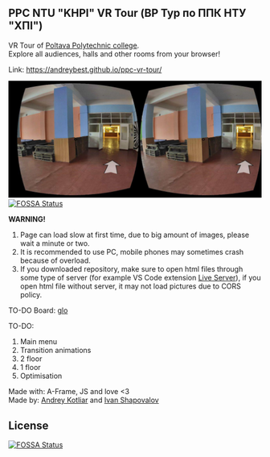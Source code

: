 ## PPC NTU "KHPI" VR Tour (ВР Тур по ППК НТУ "ХПІ")
VR Tour of [Poltava Polytechnic college](http://www.polytechnic.poltava.ua/).  
Explore all audiences, halls and other rooms from your browser!

Link: https://andreybest.github.io/ppc-vr-tour/

![Phone Preview](img/phonePreview.jpg)
[![FOSSA Status](https://app.fossa.io/api/projects/git%2Bgithub.com%2FAndreybest%2Fppc-vr-tour.svg?type=shield)](https://app.fossa.io/projects/git%2Bgithub.com%2FAndreybest%2Fppc-vr-tour?ref=badge_shield)

**WARNING!**
1. Page can load slow at first time, due to big amount of images, please wait a minute or two.
2. It is recommended to use PC, mobile phones may sometimes crash because of overload.
3. If you downloaded repository, make sure to open html files through some type of server (for example VS Code extension [Live Server](https://marketplace.visualstudio.com/items?itemName=ritwickdey.LiveServer)), if you open html file without server, it may not load pictures due to CORS policy.

TO-DO Board: [glo](https://app.gitkraken.com/glo/board/Xd4sHVfJ0wAPwq3g)

TO-DO:
1. Main menu
2. Transition animations
3. 2 floor
4. 1 floor
5. Optimisation

Made with: A-Frame, JS and love <3  
Made by: [Andrey Kotliar](https://github.com/Andreybest) and [Ivan Shapovalov](https://github.com/klas3)


## License
[![FOSSA Status](https://app.fossa.io/api/projects/git%2Bgithub.com%2FAndreybest%2Fppc-vr-tour.svg?type=large)](https://app.fossa.io/projects/git%2Bgithub.com%2FAndreybest%2Fppc-vr-tour?ref=badge_large)
